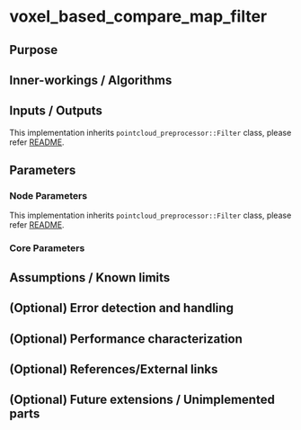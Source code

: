 # voxel_based_compare_map_filter

## Purpose

## Inner-workings / Algorithms


## Inputs / Outputs

This implementation inherits `pointcloud_preprocessor::Filter` class, please refer [README](../README.md).

## Parameters

### Node Parameters

This implementation inherits `pointcloud_preprocessor::Filter` class, please refer [README](../README.md).

### Core Parameters


## Assumptions / Known limits

## (Optional) Error detection and handling

## (Optional) Performance characterization

## (Optional) References/External links

## (Optional) Future extensions / Unimplemented parts
